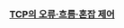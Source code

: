 ### [TCP의 오류·흐름·혼잡 제어](https://www.inflearn.com/courses/lecture?courseId=335940&unitId=261931&subtitleLanguage=ko)
